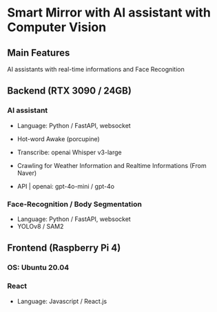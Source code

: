 # Smart Mirror with AI assistant with Computer Vision

## Main Features
AI assistants with real-time informations
and Face Recognition

## Backend (RTX 3090 / 24GB)
### AI assistant
- Language: Python / FastAPI, websocket
- Hot-word Awake (porcupine)
- Transcribe: openai Whisper v3-large
- Crawling for Weather Information and Realtime Informations (From Naver)

- API | openai: gpt-4o-mini / gpt-4o

### Face-Recognition / Body Segmentation
- Language: Python / FastAPI, websocket
- YOLOv8 / SAM2 

## Frontend (Raspberry Pi 4)
### OS: Ubuntu 20.04
### React
- Language: Javascript / React.js
  
